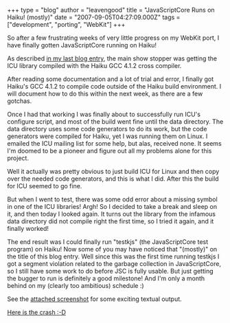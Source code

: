 +++
type = "blog"
author = "leavengood"
title = "JavaScriptCore Runs on Haiku! (mostly)"
date = "2007-09-05T04:27:09.000Z"
tags = ["development", "porting", "WebKit"]
+++

So after a few frustrating weeks of very little progress on my WebKit port, I have finally gotten JavaScriptCore running on Haiku!
<!--break-->
As described <a href="/blog/leavengood/2007-08-20/webkit_port_complications">in my last blog entry</a>, the main show stopper was getting the ICU library compiled with the Haiku GCC 4.1.2 cross compiler.

After reading some documentation and a lot of trial and error, I finally got Haiku's GCC 4.1.2 to compile code outside of the Haiku build environment. I will document how to do this within the next week, as there are a few gotchas.

Once I had that working I was finally about to successfully run ICU's configure script, and most of the build went fine until the data directory. The data directory uses some code generators to do its work, but the code generators were compiled for Haiku, yet I was running them on Linux. I emailed the ICU mailing list for some help, but alas, received none. It seems I'm doomed to be a pioneer and figure out all my problems alone for this project.

Well it actually was pretty obvious to just build ICU for Linux and then copy over the needed code generators, and this is what I did. After this the build for ICU seemed to go fine.

But when I went to test, there was some odd error about a missing symbol in one of the ICU libraries! Argh! So I decided to take a break and sleep on it, and then today I looked again. It turns out the library from the infamous data directory did not compile right the first time, so I tried it again, and it finally worked!

The end result was I could finally run "testkjs" (the JavaScriptCore test program) on Haiku! Now some of you may have noticed that "(mostly)" on the title of this blog entry. Well since this was the first time running testkjs I got a segment violation related to the garbage collection in JavaScriptCore, so I still have some work to do before JSC is fully usable. But just getting the bugger to run is definitely a good milestone! And I'm only a month behind on my (clearly too ambitious) schedule :)

See the <a href="/files/screenshots/testkjs_working.png">attached screenshot</a> for some exciting textual output.

<a href="/files/testkjs_crash.png">Here is the crash :-D</a>